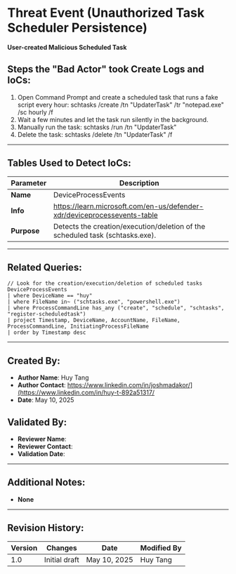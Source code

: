 # Threat Event (Unauthorized Task Scheduler Persistence)
**User-created Malicious Scheduled Task**

## Steps the "Bad Actor" took Create Logs and IoCs:
1. Open Command Prompt and create a scheduled task that runs a fake script every hour:
schtasks /create /tn "UpdaterTask" /tr "notepad.exe" /sc hourly /f
2. Wait a few minutes and let the task run silently in the background.
3. Manually run the task:
schtasks /run /tn "UpdaterTask"
4. Delete the task:
schtasks /delete /tn "UpdaterTask" /f

---

## Tables Used to Detect IoCs:
| **Parameter**       | **Description**                                                              |
|---------------------|------------------------------------------------------------------------------|
| **Name**| DeviceProcessEvents|
| **Info**|	https://learn.microsoft.com/en-us/defender-xdr/deviceprocessevents-table |
| **Purpose**| 	Detects the creation/execution/deletion of the scheduled task (schtasks.exe). |

---

## Related Queries:
```kql
// Look for the creation/execution/deletion of scheduled tasks
DeviceProcessEvents
| where DeviceName == "huy"
| where FileName in~ ("schtasks.exe", "powershell.exe")
| where ProcessCommandLine has_any ("create", "schedule", "schtasks", "register-scheduledtask")
| project Timestamp, DeviceName, AccountName, FileName, ProcessCommandLine, InitiatingProcessFileName
| order by Timestamp desc
```

---

## Created By:
- **Author Name**: Huy Tang
- **Author Contact**: https://www.linkedin.com/in/joshmadakor/](https://www.linkedin.com/in/huy-t-892a51317/
- **Date**: May 10, 2025

## Validated By:
- **Reviewer Name**: 
- **Reviewer Contact**: 
- **Validation Date**: 

---

## Additional Notes:
- **None**

---

## Revision History:
| **Version** | **Changes**                   | **Date**         | **Modified By**   |
|-------------|-------------------------------|------------------|-------------------|
| 1.0         | Initial draft                  | May 10, 2025  | Huy Tang  

